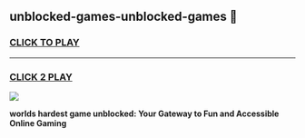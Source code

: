 
## unblocked-games-unblocked-games 👋
<h3>
<a href="https://premium.freeplayer.one?title=unblocked-games-unblocked-games&ref=14F">CLICK TO PLAY</a></h3>
<hr>

<h3>
<a href="https://premium.freeplayer.one?title=unblocked-games-unblocked-games&ref=14F">CLICK 2 PLAY</a>
  
</h3>

<a href="https://premium.freeplayer.one?title=unblocked-games-unblocked-games&ref=12F/"><img src="https://clearcache.store/games.png"></a>


**worlds hardest game unblocked: Your Gateway to Fun and Accessible Online Gaming**
